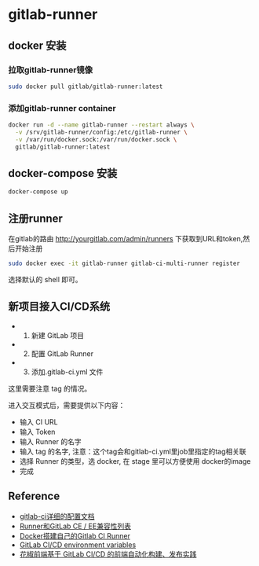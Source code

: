# gitlab-runner

## docker 安装


### 拉取gitlab-runner镜像

```bash
sudo docker pull gitlab/gitlab-runner:latest
```

### 添加gitlab-runner container

```bash
docker run -d --name gitlab-runner --restart always \
  -v /srv/gitlab-runner/config:/etc/gitlab-runner \
  -v /var/run/docker.sock:/var/run/docker.sock \
  gitlab/gitlab-runner:latest
```

## docker-compose 安装

```bash
docker-compose up
```

## 注册runner

在gitlab的路由 http://yourgitlab.com/admin/runners 下获取到URL和token,然后开始注册

```bash
sudo docker exec -it gitlab-runner gitlab-ci-multi-runner register
```
选择默认的 shell 即可。

## 新项目接入CI/CD系统

- 1. 新建 GitLab 项目
- 2. 配置 GitLab Runner
- 3. 添加.gitlab-ci.yml 文件

这里需要注意 tag 的情况。


进入交互模式后，需要提供以下内容：

- 输入 CI URL
- 输入 Token
- 输入 Runner 的名字
- 输入 tag 的名字, 注意：这个tag会和gitlab-ci.yml里job里指定的tag相关联
- 选择 Runner 的类型，选 docker, 在 stage 里可以方便使用 docker的image
- 完成

## Reference

- [gitlab-ci详细的配置文档](https://docs.gitlab.com/ee/ci/yaml/README.html)
- [Runner和GitLab CE / EE兼容性列表](https://gitlab.com/gitlab-org/gitlab-runner)
- [Docker搭建自己的Gitlab CI Runner](https://blog.csdn.net/aixiaoyang168/article/details/72168834)
- [GitLab CI/CD environment variables](https://docs.gitlab.com/ce/ci/variables/)
- [花椒前端基于 GitLab CI/CD 的前端自动化构建、发布实践](https://www.jianshu.com/p/0ab8bbe05d27)
